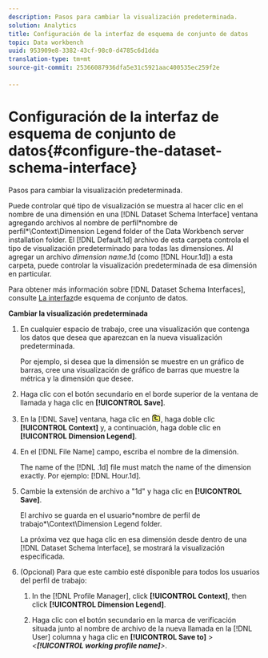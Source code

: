 ```yaml
---
description: Pasos para cambiar la visualización predeterminada.
solution: Analytics
title: Configuración de la interfaz de esquema de conjunto de datos
topic: Data workbench
uuid: 953909e8-3382-43cf-98c0-d4785c6d1dda
translation-type: tm+mt
source-git-commit: 25366087936dfa5e31c5921aac400535ec259f2e

---
```



# Configuración de la interfaz de esquema de conjunto de datos{#configure-the-dataset-schema-interface}

Pasos para cambiar la visualización predeterminada.

Puede controlar qué tipo de visualización se muestra al hacer clic en el nombre de una dimensión en una [!DNL Dataset Schema Interface] ventana agregando archivos al nombre de perfil\*nombre de perfil*\Context\Dimension Legend folder of the Data Workbench server installation folder. El [!DNL Default.1d] archivo de esta carpeta controla el tipo de visualización predeterminado para todas las dimensiones. Al agregar un archivo *dimension name*.1d (como [!DNL Hour.1d]) a esta carpeta, puede controlar la visualización predeterminada de esa dimensión en particular.

Para obtener más información sobre [!DNL Dataset Schema Interfaces], consulte [La interfaz](../../../home/c-get-started/c-admin-intrf/c-dtst-sch-intrf.md#concept-e147b3a5b542453ca2b121e1c85bb175)de esquema de conjunto de datos.

**Cambiar la visualización predeterminada**

1. En cualquier espacio de trabajo, cree una visualización que contenga los datos que desea que aparezcan en la nueva visualización predeterminada.

   Por ejemplo, si desea que la dimensión se muestre en un gráfico de barras, cree una visualización de gráfico de barras que muestre la métrica y la dimensión que desee.

1. Haga clic con el botón secundario en el borde superior de la ventana de llamada y haga clic en **[!UICONTROL Save]**.
1. En la [!DNL Save] ventana, haga clic en ![](assets/btn_folder_up.png), haga doble clic **[!UICONTROL Context]** y, a continuación, haga doble clic en **[!UICONTROL Dimension Legend]**.
1. En el [!DNL File Name] campo, escriba el nombre de la dimensión.

   The name of the [!DNL .1d] file must match the name of the dimension exactly. Por ejemplo: [!DNL Hour.1d].

1. Cambie la extensión de archivo a &quot;1d&quot; y haga clic en **[!UICONTROL Save]**.

   El archivo se guarda en el usuario\*nombre de perfil de trabajo*\Context\Dimension Legend folder.

   La próxima vez que haga clic en esa dimensión desde dentro de una [!DNL Dataset Schema Interface], se mostrará la visualización especificada.

1. (Opcional) Para que este cambio esté disponible para todos los usuarios del perfil de trabajo:

   1. In the [!DNL Profile Manager], click **[!UICONTROL Context]**, then click **[!UICONTROL Dimension Legend]**.

   1. Haga clic con el botón secundario en la marca de verificación situada junto al nombre de archivo de la nueva llamada en la [!DNL User] columna y haga clic en **[!UICONTROL Save to]** > *&lt;**[!UICONTROL working profile name]**>*.

